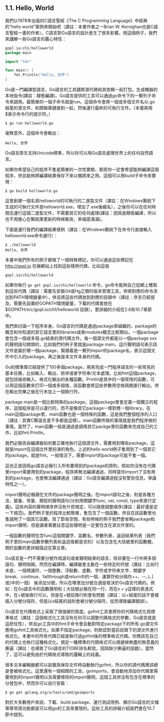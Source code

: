 ## 1.1. Hello, World

我們以1978年出版的C語言聖經《The C Programming Language》中經典的“hello world”案例來開始吧（譯註：本書作者之一Brian W. Kernighan也是C語言聖經一書的作者）。C語言對Go語言的設計産生了很多影響。用這個例子，我們來講解一些Go語言的覈心特性：

```go
gopl.io/ch1/helloworld
package main

import "fmt"

func main() {
	fmt.Println("Hello, 世界")
}
```

Go是一門編譯型語言，Go語言的工具鏈將源代碼和其依賴一起打包，生成機器的本地指令(譯註：靜態編譯)。Go語言提供的工具可以通過go命令下的一繫列子命令來調用。最簡單的一個子命令就是run。這個命令會將一個或多個文件名以.go結尾的源文件，和關聯庫鏈接到一起，然後運行最終的可執行文件。（本書將用$表示命令行的提示符。）

```
$ go run helloworld.go
```

毫無意外，這個命令會輸出：

```
Hello, 世界
```

Go語言原生支持Unicode標準，所以你可以用Go語言處理世界上的任何自然語言。

如果你希望自己的程序不隻是簡單的一次性實驗，那麽你一定會希望能夠編譯這個程序，併且能夠將編譯結果保存下來以備將來之用。這個可以用build子命令來實現：

```
$ go build helloworld.go
```

這會創建一個名爲helloworld的可執行的二進製文件（譯註：在Windows繫統下生成的可執行文件是helloworld.exe，增加了.exe後綴名），之後你可以在任何時間去運行這個二進製文件，不需要其它的任何處理(譯註：因爲是靜態編譯，所以也不用擔心在繫統庫更新的時候衝突，幸福感滿滿)。

下面是運行我們的編譯結果樣例（譯註：在Windows繫統下在命令行直接輸入helloworld.exe命令運行）：

```
$ ./helloworld
Hello, 世界
```

本書中我們所有的例子都做了一個特殊標記，你可以通過這些標記在 http://gopl.io 在線網站上找到這些樣例代碼，比如這個

```
gopl.io/ch1/helloworld
```

如果你執行 `go get gopl.io/ch1/helloworld` 命令，go命令能夠自己從網上穫取到這些代碼（譯註：需要先安裝Git或Hg之類的版本管理工具，併將對應的命令添加到PATH環境變量中），併且將這些代碼放到對應的目録中（譯註：序言已經提及，需要先設置好GOPATH環境變量，下載的代碼會放在 $GOPATH/src/gopl.io/ch1/helloworld 目録）。更詳細的介紹在2.6和10.7章節中。

我們來討論一下程序本身。Go語言的代碼是通過package來組織的，package的概念和你知道的其它語言里的libraries或者modules概念比較類似。一個package會包含一個或多個.go結束的源代碼文件。每一個源文件都是以一個package xxx的聲明語句開頭的，比如我們的例子里就是package main。這行聲明語句表示該文件是屬於哪一個package，緊跟着是一繫列import的package名，表示這個文件中引入的package。再之後是本文件本身的代碼。

Go的標準庫已經提供了100多個package，用來完成一門程序語言的一些常見的基本任務，比如輸入、輸出、排序或者字符串/文本處理。比如fmt這個package，就包括接收輸入、格式化輸出的各種函數。Println是其中的一個常用的函數，可以用這個函數來打印一個或多個值，該函數會將這些參數用空格隔開進行輸出，併在輸出完畢之後在行末加上一個換行符。

package main是一個比較特殊的package。這個package里會定義一個獨立的程序，這個程序是可以運行的，而不是像其它package一樣對應一個library。在main這個package里，main函數也是一個特殊的函數，這是我們整個程序的入口（譯註：其實C繫語言差不多都是這樣）。main函數所做的事情就是我們程序做的事情。當然了，main函數一般是通過是調用其它packge里的函數來完成自己的工作，比如fmt.Println。

我們必鬚告訴編譯器如何要正確地執行這個源文件，需要用到哪些package，這就是import在這個文件里扮演的角色。上述的hello world例子隻用到了一個其它的package，就是fmt。一般情況下，需要import的package可能不隻一個。

這也正是因爲go語言必鬚引入所有要用到的package的原則，假如你沒有在代碼里import需要用到的package，程序將無法編譯通過，同時當你import了沒有用到的package，也會無法編譯通過（譯註：Go語言編譯過程沒有警告信息，爭議特性之一）。

import聲明必鬚跟在文件的package聲明之後。在import語句之後，則是各種方法、變量、常量、類型的聲明語句(分别用關鍵字func, var, const, type來進行定義)。這些內容的聲明順序併沒有什麽規定，可以隨便調整順序(譯註：最好還是定一下規范)。我們例子里的程序比較簡單，隻包含了一個函數。併且在該函數里也隻調用了一個其它函數。爲了節省空間，有些時候的例子我們會省略package和import聲明，但是讀者需要註意這些聲明是一定要包含在源文件里的。

一個函數的聲明包含func這個關鍵字、函數名、參數列表、返迴結果列表（我們例子里的main函數參數列表和返迴值都是空的）以及包含在大括號里的函數體。關於函數的更詳細描述在第五章。

Go語言是一門不需要分號作爲語句或者聲明結束的語言，除非要在一行中將多個語句、聲明隔開。然而在編譯時，編譯器會主動在一些特定的符號（譯註：比如行末是，一個標識符、一個整數、浮點數、虛數、字符或字符串文字、關鍵字break、continue、fallthrough或return中的一個、運算符和分隔符++、--、)、]或}中的一個） 後添加分號，所以在哪里加分號合適是取決於Go語言代碼的。例如：在Go語言中的函數聲明和 { 大括號必鬚在同一行，而在x + y這樣的表達式中，在+號後換行可以，但是在+號前換行則會有問題（譯註：以+結尾的話不會被插入分號分隔符，但是以x結尾的話則會被分號分隔符，從而導致編譯錯誤）。

Go語言在代碼格式上采取了很強硬的態度。gofmt工具會將你的代碼格式化爲標準格式（譯註：這個格式化工具沒有任何可以調整代碼格式的參數，Go語言就是這麽任性），併且go工具中的fmt子命令會自動對特定package下的所有.go源文件應用gofmt工具格式化。如果不指定package，則默認對當前目録下的源文件進行格式化。本書中的所有代碼已經是執行過gofmt後的標準格式代碼。你應該在自己的代碼上也執行這種格式化。規定一種標準的代碼格式可以規避掉無盡的無意義的撕逼（譯註：也導致了Go語言的TIOBE排名較低，因爲缺少撕逼的話題）。當然了，這可以避免由於代碼格式導致的邏輯上的歧義。

很多文本編輯器都可以設置爲保存文件時自動執行gofmt，所以你的源代碼應該總是會被格式化。這里還有一個相關的工具，goimports，會自動地添加你代碼里需要用到的import聲明以及需要移除的import聲明。這個工具併沒有包含在標準的分發包中，然而你可以自行安裝：
```
$ go get golang.org/x/tools/cmd/goimports
```

對於大多數用戶來説，下載、build package、運行測試用例、顯示Go語言的文檔等等常用功能都是可以用go的工具來實現的。這些工具的詳細介紹我們會在10.7節中提到。

